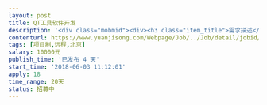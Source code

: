 ```yaml
---                
layout: post       
title: QT工具软件开发           
description: '<div class="mobmid"><div><h3 class="item_title">需求描述</h3><p>一、需求描述：<br/>类别：小型工具软件开发 <br/>进度：已经有产品文档、原型图、UI、同类型软件框架源码，需要技术开发。 <br/>功能： <br/>（1）功能1，基于csv的数据操作功能，小型数据规模，涉及删除、添加等基本操作。<br/>（2）功能2，数据处理功能，数据源为csv文件，涉及图表控件的使用，涉及数据读取、显示、参数计算（有公式，普通难度）等功能。<br/>（3）功能3，txt文件生成，将功能1和功能2中变量进行组合生成不同的txt文件。<br/>（4）功能4，调用外部exe文件，调用规则明确，需对运行结果文件（txt格式）进行读取。<br/>（5）功能5，Word文件生成（有源码参考），将功能1和功能2中变量进行组合生成不同的Word文件。<br/>技术：底层C++，界面Qt，要求底层可独立运行。<br/>二、人才要求：<br/>3年以上C++和Qt开发经验，具备软件构架设计能力，有数据处理开发经验者优先。<br/>三、参考产品：<br/> <br/>四、合作方式：<br/>开发方式：远程开发。<br/>开发周期：20-30天</p></div><!--info end--></div>'     
contenturl: https://www.yuanjisong.com/Webpage/Job/../Job/detail/jobid/101519      
tags: [项目制,远程,北京]            
salary: 10000元          
publish_time: '已发布 4 天'         
start_time: '2018-06-03 11:12:01'           
apply: 18                   
time_range: 20天              
status: 招募中                  
---                 
```

